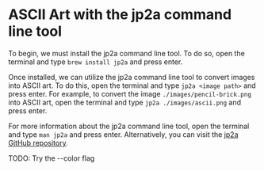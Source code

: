 # ASCII Art with the jp2a command line tool

To begin, we must install the jp2a command line tool. To do so, open the terminal and type `brew install jp2a` and press enter.

Once installed, we can utilize the jp2a command line tool to convert images into ASCII art. To do this, open the terminal and type `jp2a <image path>` and press enter. For example, to convert the image `./images/pencil-brick.png` into ASCII art, open the terminal and type `jp2a ./images/ascii.png` and press enter.

For more information about the jp2a command line tool, open the terminal and type `man jp2a` and press enter. Alternatively, you can visit the [jp2a GitHub repository](https://github.com/cslarsen/jp2a).

TODO: Try the --color flag
